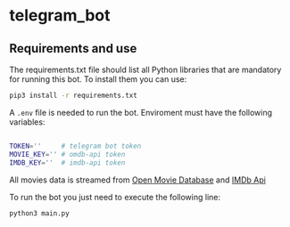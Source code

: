 # telegram_bot

## Requirements and use
The requirements.txt file should list all Python libraries that are mandatory for running this bot. To install them you can use:
```sh
pip3 install -r requirements.txt
```

A `.env` file is needed to run the bot. Enviroment must have the following variables:

```sh

TOKEN=''     # telegram bot token
MOVIE_KEY='' # omdb-api token
IMDB_KEY=''  # imdb-api token

```

All movies data is streamed from [Open Movie Database] and [IMDb Api]

To run the bot you just need to execute the following line:

```sh
python3 main.py
```



[Open Movie Database]: <https://www.omdbapi.com/>
[IMDb Api]:  <https://imdb-api.com/> 
